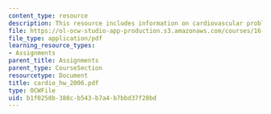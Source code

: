 ```yaml
---
content_type: resource
description: This resource includes information on cardiovascular problem.
file: https://ol-ocw-studio-app-production.s3.amazonaws.com/courses/16-423j-aerospace-biomedical-and-life-support-engineering-spring-2006/b1f0258b388cb543b7a4b7bbd37f28bd_cardio_hw_2006.pdf
file_type: application/pdf
learning_resource_types:
- Assignments
parent_title: Assignments
parent_type: CourseSection
resourcetype: Document
title: cardio_hw_2006.pdf
type: OCWFile
uid: b1f0258b-388c-b543-b7a4-b7bbd37f28bd
---
```

